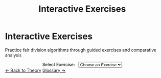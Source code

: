 ﻿---
layout: default
title: Interactive Exercises
permalink: /exercises/
---

<div class="page-header">
  <h1 class="page-title">Interactive Exercises</h1>
  <p class="page-description">Practice fair division algorithms through guided exercises and comparative analysis</p>
</div>

<div class="content-block">
  <div style="display: flex; gap: 1rem; align-items: center; flex-wrap: wrap; justify-content: center;">
    <div>
      <label for="exercise-list" style="font-weight: 500; margin-right: 0.5rem;">Select Exercise:</label>
      <select id="exercise-list" class="algorithm-dropdown">
        <option value="">Choose an Exercise</option>
      </select>
    </div>
  </div>
</div>

<div class="content-block" id="exercise-panel" style="display: none;">
  <div style="text-align: center; margin-bottom: 2rem;">
    <h2 id="exercise-title">Exercise Title</h2>
    <div style="display: flex; justify-content: center; gap: 1rem; margin-top: 1rem;">
      <span id="exercise-difficulty" class="meta-badge"></span>
      <span id="exercise-time" class="meta-badge"></span>
    </div>
  </div>

  <div id="exercise-description" style="font-size: 1.1rem; margin-bottom: 2rem; text-align: center;"></div>

  <div id="exercise-objectives" style="margin-bottom: 2rem;"></div>

  <div id="exercise-instructions" style="background: #f8f9fa; padding: 1.5rem; border-radius: 8px; margin-bottom: 2rem;"></div>

  <div style="text-align: center;">
    <a href="{{ '/' | relative_url }}" class="nav-button primary">Go to the simulator!</a>
  </div>
</div>

<footer class="algorithm-navigation">
  <a href="{{ '/theory/' | relative_url }}" class="nav-button secondary">← Back to Theory</a>
  <a href="{{ '/glossary/' | relative_url }}" class="nav-button primary">Glossary →</a>
</footer>

<script src="{{ '/assets/exercises/exercises.js' | relative_url }}"></script>